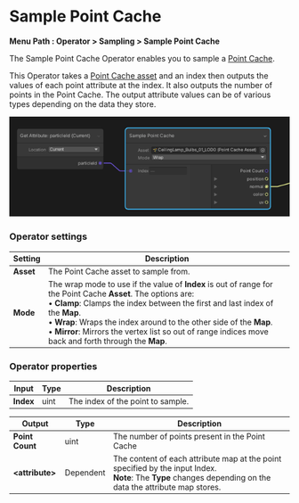 # Sample Point Cache

**Menu Path : Operator > Sampling > Sample Point Cache**

The Sample Point Cache Operator enables you to sample a [Point Cache](point-cache-in-vfx-graph.md).

This Operator takes a [Point Cache asset](point-cache-asset.md) and an index then outputs the values of each point attribute at the index. It also outputs the number of points in the Point Cache. The output attribute values can be of various types depending on the data they store.

![](Images/Operator-SamplePointCache.png)

### Operator settings

| **Setting** | **Description**                                              |
| ----------- | ------------------------------------------------------------ |
| **Asset**   | The Point Cache asset to sample from.                        |
| **Mode**    | The wrap mode to use if the value of **Index** is out of range for the Point Cache **Asset**. The options are: <br/>&#8226; **Clamp**: Clamps the index between the first and last index of the **Map**.<br/>&#8226; **Wrap**: Wraps the index around to the other side of the **Map**.<br/>&#8226; **Mirror**: Mirrors the vertex list so out of range indices move back and forth through the **Map**. |

### Operator properties

| **Input** | **Type** | **Description**                   |
| --------- | -------- | --------------------------------- |
| **Index** | uint     | The index of the point to sample. |

| **Output**       | **Type**  | **Description**                                              |
| ---------------- | --------- | ------------------------------------------------------------ |
| **Point Count**  | uint      | The number of points present in the Point Cache              |
| **\<attribute>** | Dependent | The content of each attribute map at the point specified by the input Index.<br/>**Note**: The **Type** changes depending on the data the attribute map stores. |
